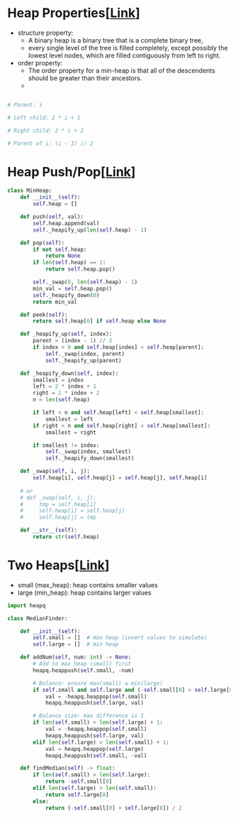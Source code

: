 # Heap Properties[[Link](https://neetcode.io/courses/dsa-for-beginners/23)]

- structure property:
    - A binary heap is a binary tree that is a complete binary tree, 
    - every single level of the tree is filled completely, except possibly the lowest level nodes, which are filled contiguously from left to right.
- order property:
    - The order property for a min-heap is that all of the descendents should be greater than their ancestors.
    - 
```python

# Parent: i

# Left child: 2 * i + 1

# Right child: 2 * i + 2

# Parent of i: (i - 1) // 2
```

# Heap Push/Pop[[Link]()]

```python
class MinHeap:
    def __init__(self):
        self.heap = []

    def push(self, val):
        self.heap.append(val)
        self._heapify_up(len(self.heap) - 1)

    def pop(self):
        if not self.heap:
            return None
        if len(self.heap) == 1:
            return self.heap.pop()

        self._swap(0, len(self.heap) - 1)
        min_val = self.heap.pop()
        self._heapify_down(0)
        return min_val

    def peek(self):
        return self.heap[0] if self.heap else None

    def _heapify_up(self, index):
        parent = (index - 1) // 2
        if index > 0 and self.heap[index] < self.heap[parent]:
            self._swap(index, parent)
            self._heapify_up(parent)

    def _heapify_down(self, index):
        smallest = index
        left = 2 * index + 1
        right = 2 * index + 2
        n = len(self.heap)

        if left < n and self.heap[left] < self.heap[smallest]:
            smallest = left
        if right < n and self.heap[right] < self.heap[smallest]:
            smallest = right

        if smallest != index:
            self._swap(index, smallest)
            self._heapify_down(smallest)

    def _swap(self, i, j):
        self.heap[i], self.heap[j] = self.heap[j], self.heap[i]
    
    # or
    # def _swap(self, i, j):
    #     tmp = self.heap[i]
    #     self.heap[i] = self.heap[j]
    #     self.heap[j] = tmp

    def __str__(self):
        return str(self.heap)
```

# Two Heaps[[Link](https://neetcode.io/courses/advanced-algorithms/10)]

- small (max_heap): heap contains smaller values
- large (min_heap): heap contains larger values

```python
import heapq

class MedianFinder:

    def __init__(self):
        self.small = []  # max heap (invert values to simulate)
        self.large = []  # min heap

    def addNum(self, num: int) -> None:
        # Add to max heap (small) first
        heapq.heappush(self.small, -num)

        # Balance: ensure max(small) ≤ min(large)
        if self.small and self.large and (-self.small[0] > self.large[0]):
            val = -heapq.heappop(self.small)
            heapq.heappush(self.large, val)

        # Balance size: max difference is 1
        if len(self.small) > len(self.large) + 1:
            val = -heapq.heappop(self.small)
            heapq.heappush(self.large, val)
        elif len(self.large) > len(self.small) + 1:
            val = heapq.heappop(self.large)
            heapq.heappush(self.small, -val)

    def findMedian(self) -> float:
        if len(self.small) > len(self.large):
            return -self.small[0]
        elif len(self.large) > len(self.small):
            return self.large[0]
        else:
            return (-self.small[0] + self.large[0]) / 2
            
```